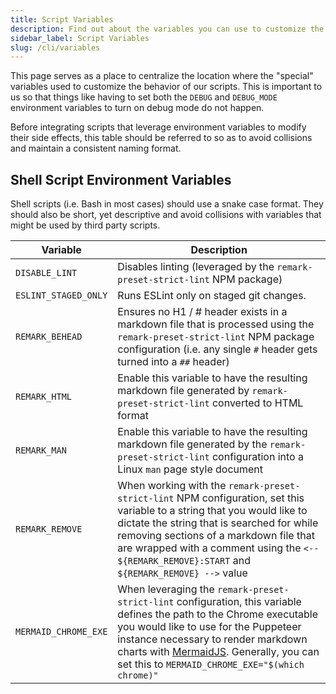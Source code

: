 ```yaml
---
title: Script Variables
description: Find out about the variables you can use to customize the scripts leveraged by Megabyte Labs projects.
sidebar_label: Script Variables
slug: /cli/variables
---
```


This page serves as a place to centralize the location where the "special" variables used to customize the behavior of our scripts. This is important to us so that things like having to set both the `DEBUG` and `DEBUG_MODE` environment variables to turn on debug mode do not happen.

Before integrating scripts that leverage environment variables to modify their side effects, this table should be referred to so as to avoid collisions and maintain a consistent naming format.

## Shell Script Environment Variables

Shell scripts (i.e. Bash in most cases) should use a snake case format. They should also be short, yet descriptive and avoid collisions with variables that might be used by third party scripts.

| Variable             | Description                                                                                                                                                                                                                                                                                                                  |
| -------------------- | ---------------------------------------------------------------------------------------------------------------------------------------------------------------------------------------------------------------------------------------------------------------------------------------------------------------------------- |
| `DISABLE_LINT`       | Disables linting (leveraged by the `remark-preset-strict-lint` NPM package)                                                                                                                                                                                                                                                  |
| `ESLINT_STAGED_ONLY` | Runs ESLint only on staged git changes.                                                                                                                                                                                                                                                                                      |
| `REMARK_BEHEAD`      | Ensures no H1 / # header exists in a markdown file that is processed using the `remark-preset-strict-lint` NPM package configuration (i.e. any single `#` header gets turned into a `##` header)                                                                                                                             |
| `REMARK_HTML`        | Enable this variable to have the resulting markdown file generated by `remark-preset-strict-lint` converted to HTML format                                                                                                                                                                                                   |
| `REMARK_MAN`         | Enable this variable to have the resulting markdown file generated by the `remark-preset-strict-lint` configuration into a Linux `man` page style document                                                                                                                                                                   |
| `REMARK_REMOVE`      | When working with the `remark-preset-strict-lint` NPM configuration, set this variable to a string that you would like to dictate the string that is searched for while removing sections of a markdown file that are wrapped with a comment using the `<-- ${REMARK_REMOVE}:START` and `${REMARK_REMOVE} -->` value         |
| `MERMAID_CHROME_EXE` | When leveraging the `remark-preset-strict-lint` configuration, this variable defines the path to the Chrome executable you would like to use for the Puppeteer instance necessary to render markdown charts with [MermaidJS](https://mermaid.js.org/). Generally, you can set this to `MERMAID_CHROME_EXE="$(which chrome)"` |
